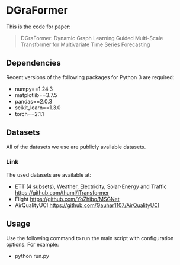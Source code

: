 # DGraFormer

This is the code for paper:
> DGraFormer: Dynamic Graph Learning Guided Multi-Scale Transformer for Multivariate Time Series Forecasting

## Dependencies
Recent versions of the following packages for Python 3 are required:
* numpy==1.24.3
* matplotlib==3.7.5
* pandas==2.0.3
* scikit_learn==1.3.0
* torch==2.1.1

## Datasets
All of the datasets we use are publicly available datasets.
### Link
The used datasets are available at:
*  ETT (4 subsets), Weather, Electricity, Solar-Energy and Traffic https://github.com/thuml/iTransformer
*  Flight https://github.com/YoZhibo/MSGNet
*  AirQualityUCI https://github.com/Gauhar1107/AirQualityUCI

## Usage
Use the following command to run the main script with configuration options. For example:

* python run.py
